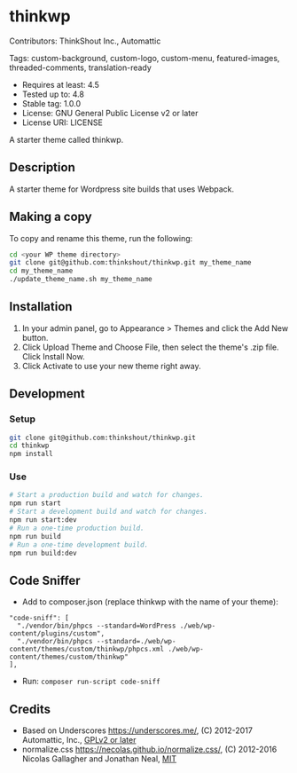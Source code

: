 # thinkwp

Contributors: ThinkShout Inc., Automattic

Tags: custom-background, custom-logo, custom-menu, featured-images,
threaded-comments, translation-ready

- Requires at least: 4.5
- Tested up to: 4.8
- Stable tag: 1.0.0
- License: GNU General Public License v2 or later
- License URI: LICENSE

A starter theme called thinkwp.

## Description

A starter theme for Wordpress site builds that uses Webpack.

## Making a copy

To copy and rename this theme, run the following:

```bash
cd <your WP theme directory>
git clone git@github.com:thinkshout/thinkwp.git my_theme_name
cd my_theme_name
./update_theme_name.sh my_theme_name
```

## Installation

1. In your admin panel, go to Appearance > Themes and click the Add New button.
2. Click Upload Theme and Choose File, then select the theme's .zip file.
   Click Install Now.
3. Click Activate to use your new theme right away.

## Development

### Setup

```bash
git clone git@github.com:thinkshout/thinkwp.git
cd thinkwp
npm install
```

### Use

```bash
# Start a production build and watch for changes.
npm run start
# Start a development build and watch for changes.
npm run start:dev
# Run a one-time production build.
npm run build
# Run a one-time development build.
npm run build:dev
```

## Code Sniffer

- Add to composer.json (replace thinkwp with the name of your theme):

```
"code-sniff": [
  "./vendor/bin/phpcs --standard=WordPress ./web/wp-content/plugins/custom",
  "./vendor/bin/phpcs --standard=./web/wp-content/themes/custom/thinkwp/phpcs.xml ./web/wp-content/themes/custom/thinkwp"
],
```

- Run: `composer run-script code-sniff`

## Credits

- Based on Underscores https://underscores.me/, (C) 2012-2017 Automattic, Inc.,
  [GPLv2 or later](https://www.gnu.org/licenses/gpl-2.0.html)
- normalize.css https://necolas.github.io/normalize.css/, (C) 2012-2016
  Nicolas Gallagher and Jonathan Neal, [MIT](https://opensource.org/licenses/MIT)

